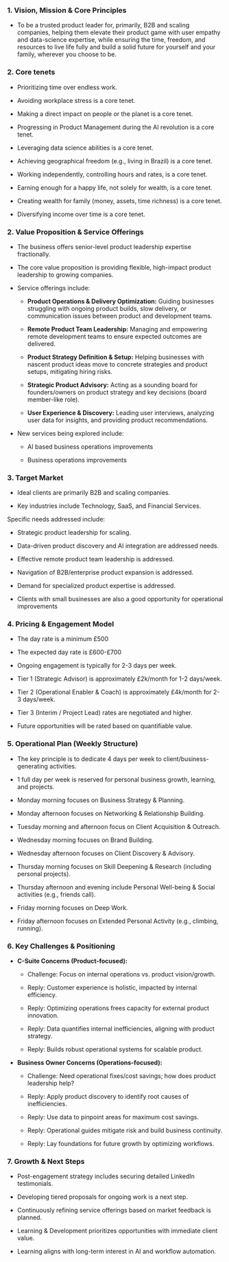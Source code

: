 ### 1. Vision, Mission & Core Principles

- To be a trusted product leader for, primarily, B2B and scaling
  companies, helping them elevate their product game with user empathy
  and data-science expertise, while ensuring the time, freedom, and
  resources to live life fully and build a solid future for yourself and
  your family, wherever you choose to be.

### 2. Core tenets 

- Prioritizing time over endless work.

- Avoiding workplace stress is a core tenet.

- Making a direct impact on people or the planet is a core tenet.

- Progressing in Product Management during the AI revolution is a core
  tenet.

- Leveraging data science abilities is a core tenet.

- Achieving geographical freedom (e.g., living in Brazil) is a core
  tenet.

- Working independently, controlling hours and rates, is a core tenet.

- Earning enough for a happy life, not solely for wealth, is a core
  tenet.

- Creating wealth for family (money, assets, time richness) is a core
  tenet.

- Diversifying income over time is a core tenet.

### 2. Value Proposition & Service Offerings

- The business offers senior-level product leadership expertise
  fractionally.

- The core value proposition is providing flexible, high-impact product
  leadership to growing companies.

- Service offerings include:

  - **Product Operations & Delivery Optimization:** Guiding businesses
    struggling with ongoing product builds, slow delivery, or
    communication issues between product and development teams.

  - **Remote Product Team Leadership:** Managing and empowering remote
    development teams to ensure expected outcomes are delivered.

  - **Product Strategy Definition & Setup:** Helping businesses with
    nascent product ideas move to concrete strategies and product
    setups, mitigating hiring risks.

  - **Strategic Product Advisory:** Acting as a sounding board for
    founders/owners on product strategy and key decisions (board
    member-like role).

  - **User Experience & Discovery:** Leading user interviews, analyzing
    user data for insights, and providing product recommendations.

- New services being explored include:

  - AI based business operations improvements

  - Business operations improvements

### 3. Target Market

- Ideal clients are primarily B2B and scaling companies.

- Key industries include Technology, SaaS, and Financial Services.

Specific needs addressed include:

- Strategic product leadership for scaling.

- Data-driven product discovery and AI integration are addressed needs.

- Effective remote product team leadership is addressed.

- Navigation of B2B/enterprise product expansion is addressed.

- Demand for specialized product expertise is addressed.

- Clients with small businesses are also a good opportunity for
  operational improvements

### 4. Pricing & Engagement Model

- The day rate is a minimum £500

- The expected day rate is £600-£700

- Ongoing engagement is typically for 2-3 days per week.

- Tier 1 (Strategic Advisor) is approximately £2k/month for 1-2
  days/week.

- Tier 2 (Operational Enabler & Coach) is approximately £4k/month for
  2-3 days/week.

- Tier 3 (Interim / Project Lead) rates are negotiated and higher.

- Future opportunities will be rated based on quantifiable value.

### 5. Operational Plan (Weekly Structure)

- The key principle is to dedicate 4 days per week to
  client/business-generating activities.

- 1 full day per week is reserved for personal business growth,
  learning, and projects.

- Monday morning focuses on Business Strategy & Planning.

- Monday afternoon focuses on Networking & Relationship Building.

- Tuesday morning and afternoon focus on Client Acquisition & Outreach.

- Wednesday morning focuses on Brand Building.

- Wednesday afternoon focuses on Client Discovery & Advisory.

- Thursday morning focuses on Skill Deepening & Research (including
  personal projects).

- Thursday afternoon and evening include Personal Well-being & Social
  activities (e.g., friends call).

- Friday morning focuses on Deep Work.

- Friday afternoon focuses on Extended Personal Activity (e.g.,
  climbing, running).

### 6. Key Challenges & Positioning

- **C-Suite Concerns (Product-focused):**

  - Challenge: Focus on internal operations vs. product vision/growth.

  - Reply: Customer experience is holistic, impacted by internal
    efficiency.

  - Reply: Optimizing operations frees capacity for external product
    innovation.

  - Reply: Data quantifies internal inefficiencies, aligning with
    product strategy.

  - Reply: Builds robust operational systems for scalable product.

- **Business Owner Concerns (Operations-focused):**

  - Challenge: Need operational fixes/cost savings; how does product
    leadership help?

  - Reply: Apply product discovery to identify root causes of
    inefficiencies.

  - Reply: Use data to pinpoint areas for maximum cost savings.

  - Reply: Operational guides mitigate risk and build business
    continuity.

  - Reply: Lay foundations for future growth by optimizing workflows.

### 7. Growth & Next Steps

- Post-engagement strategy includes securing detailed LinkedIn
  testimonials.

- Developing tiered proposals for ongoing work is a next step.

- Continuously refining service offerings based on market feedback is
  planned.

- Learning & Development prioritizes opportunities with immediate client
  value.

- Learning aligns with long-term interest in AI and workflow automation.
